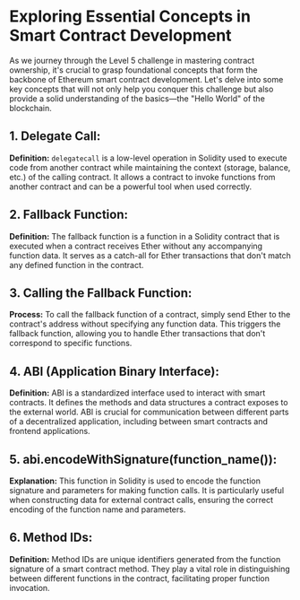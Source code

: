 # Exploring Essential Concepts in Smart Contract Development

As we journey through the Level 5 challenge in mastering contract ownership, it's crucial to grasp foundational concepts that form the backbone of Ethereum smart contract development. Let's delve into some key concepts that will not only help you conquer this challenge but also provide a solid understanding of the basics—the "Hello World" of the blockchain.

## 1. Delegate Call:

**Definition:** `delegatecall` is a low-level operation in Solidity used to execute code from another contract while maintaining the context (storage, balance, etc.) of the calling contract. It allows a contract to invoke functions from another contract and can be a powerful tool when used correctly.

## 2. Fallback Function:

**Definition:** The fallback function is a function in a Solidity contract that is executed when a contract receives Ether without any accompanying function data. It serves as a catch-all for Ether transactions that don't match any defined function in the contract.

## 3. Calling the Fallback Function:

**Process:** To call the fallback function of a contract, simply send Ether to the contract's address without specifying any function data. This triggers the fallback function, allowing you to handle Ether transactions that don't correspond to specific functions.

## 4. ABI (Application Binary Interface):

**Definition:** ABI is a standardized interface used to interact with smart contracts. It defines the methods and data structures a contract exposes to the external world. ABI is crucial for communication between different parts of a decentralized application, including between smart contracts and frontend applications.

## 5. abi.encodeWithSignature(function_name()):

**Explanation:** This function in Solidity is used to encode the function signature and parameters for making function calls. It is particularly useful when constructing data for external contract calls, ensuring the correct encoding of the function name and parameters.

## 6. Method IDs:

**Definition:** Method IDs are unique identifiers generated from the function signature of a smart contract method. They play a vital role in distinguishing between different functions in the contract, facilitating proper function invocation.

